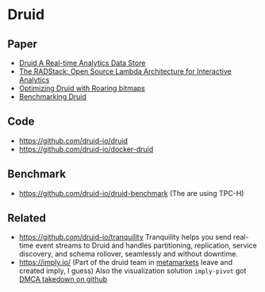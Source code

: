 # Druid

## Paper

- [Druid A Real-time Analytics Data Store](http://static.druid.io/docs/druid.pdf)
- [The RADStack: Open Source Lambda Architecture for Interactive Analytics](http://static.druid.io/docs/radstack.pdf)
- [Optimizing Druid with Roaring bitmaps](http://dl.acm.org/citation.cfm?id=2938515&CFID=861733520&CFTOKEN=37174930)
- [Benchmarking Druid](http://druid.io/blog/2014/03/17/benchmarking-druid.html)

## Code

- https://github.com/druid-io/druid
- https://github.com/druid-io/docker-druid

## Benchmark

- https://github.com/druid-io/druid-benchmark  (The are using TPC-H)

## Related

- https://github.com/druid-io/tranquility Tranquility helps you send real-time event streams to Druid and handles partitioning, replication, service discovery, and schema rollover, seamlessly and without downtime.
- https://imply.io/ (Part of the druid team in [metamarkets](https://metamarkets.com/) leave and created imply, I guess) Also the visualization solution `imply-pivot` got [DMCA takedown on github](https://github.com/implydata/pivot) 
